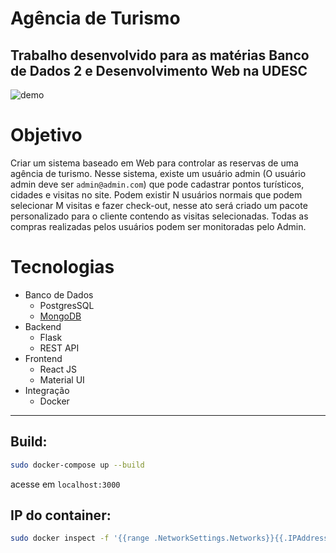 # Agência de Turismo
## Trabalho desenvolvido para as matérias Banco de Dados 2 e Desenvolvimento Web na UDESC

![demo](docs/demo.gif)

# Objetivo
Criar um sistema baseado em Web para controlar as reservas de uma agência de turismo. Nesse sistema, existe um usuário admin (O usuário admin deve ser `admin@admin.com`) que pode cadastrar pontos turísticos, cidades e visitas no site. Podem existir N usuários normais que podem selecionar M visitas e fazer check-out, nesse ato será criado um pacote personalizado para o cliente contendo as visitas selecionadas. Todas as compras realizadas pelos usuários podem ser monitoradas pelo Admin.

# Tecnologias
- Banco de Dados
    - PostgresSQL
    - [MongoDB](https://github.com/ViniciusHansen/agencia-mongo)
- Backend
    - Flask
    - REST API
- Frontend
    - React JS
    - Material UI
- Integração
    - Docker
----
## Build:
```sh
sudo docker-compose up --build
```
acesse em `localhost:3000`

## IP do container:
```sh
sudo docker inspect -f '{{range .NetworkSettings.Networks}}{{.IPAddress}}{{end}}' agencia-turismo-db-1

```
